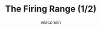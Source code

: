 ---
media: "images/rounds/soviet/firing_range_1.png"
media_type: image
type: art
title: The Firing Range (1/2)
author: [wisconsin]
desc: The Soviets get to test their firearms and grenades in a live fire exercise.
---